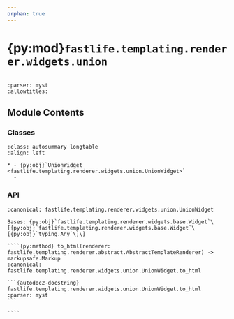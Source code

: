 ```yaml
---
orphan: true
---
```


# {py:mod}`fastlife.templating.renderer.widgets.union`

```{py:module} fastlife.templating.renderer.widgets.union
```

```{autodoc2-docstring} fastlife.templating.renderer.widgets.union
:parser: myst
:allowtitles:
```

## Module Contents

### Classes

````{list-table}
:class: autosummary longtable
:align: left

* - {py:obj}`UnionWidget <fastlife.templating.renderer.widgets.union.UnionWidget>`
  -
````

### API

`````{py:class} UnionWidget(name: str, *, title: typing.Optional[str], hint: typing.Optional[str] = None, aria_label: typing.Optional[str] = None, value: typing.Optional[fastlife.templating.renderer.widgets.base.Widget[typing.Any]], error: str | None = None, children_types: typing.Sequence[typing.Type[pydantic.BaseModel]], token: str, removable: bool)
:canonical: fastlife.templating.renderer.widgets.union.UnionWidget

Bases: {py:obj}`fastlife.templating.renderer.widgets.base.Widget`\[{py:obj}`fastlife.templating.renderer.widgets.base.Widget`\[{py:obj}`typing.Any`\]\]

````{py:method} to_html(renderer: fastlife.templating.renderer.abstract.AbstractTemplateRenderer) -> markupsafe.Markup
:canonical: fastlife.templating.renderer.widgets.union.UnionWidget.to_html

```{autodoc2-docstring} fastlife.templating.renderer.widgets.union.UnionWidget.to_html
:parser: myst
```

````

`````
